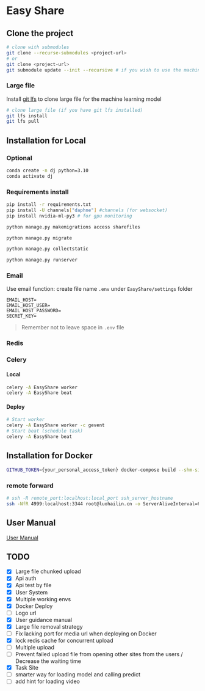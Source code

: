 # Easy Share

## Clone the project

```bash
# clone with submodules
git clone --recurse-submodules <project-url>
# or
git clone <project-url>
git submodule update --init --recursive # if you wish to use the machine learning model
```

### Large file

Install [git lfs](https://git-lfs.com/) to clone large file for the machine learning model

```bash
# clone large file (if you have git lfs installed)
git lfs install
git lfs pull
```

## Installation for Local

### Optional

```bash
conda create -n dj python=3.10
conda activate dj
```

### Requirements install

```bash
pip install -r requirements.txt
pip install -U channels["daphne"] #channels (for websocket)
pip install nvidia-ml-py3 # for gpu monitoring
```

```bash
python manage.py makemigrations access sharefiles
```

```bash
python manage.py migrate
```

```bash
python manage.py collectstatic
```

```bash
python manage.py runserver
```

### Email

Use email function: create file name `.env` under `EasyShare/settings` folder

```.env
EMAIL_HOST=
EMAIL_HOST_USER=
EMAIL_HOST_PASSWORD=
SECRET_KEY=
```

> Remember not to leave space in `.env` file

### Redis

### Celery

#### Local

```bash
celery -A EasyShare worker
celery -A EasyShare beat
```

#### Deploy

```bash
# Start worker
celery -A EasyShare worker -c gevent
# Start beat (schedule task)
celery -A EasyShare beat
```

## Installation for Docker

```bash
GITHUB_TOKEN={your_personal_access_token} docker-compose build --shm-size=16GB
```

### remote forward

```bash
# ssh -R remote_port:localhost:local_port ssh_server_hostname
ssh -NfR 4999:localhost:3344 root@luohailin.cn -o ServerAliveInterval=60  # no shell and background
```

## User Manual

[User Manual](user-guide.md)

## TODO

- [x] Large file chunked upload
- [x] Api auth
- [x] Api test by file
- [x] User System
- [x] Multiple working envs
- [x] Docker Deploy
- [ ] Logo url
- [x] User guidance manual
- [x] Large file removal strategy
- [ ] Fix lacking port for media url when deploying on Docker
- [x] lock redis cache for concurrent upload
- [ ] Multiple upload
- [ ] Prevent failed upload file from opening other sites from the users / Decrease the waiting time
- [x] Task Site
- [ ] smarter way for loading model and calling predict
- [ ] add hint for loading video

